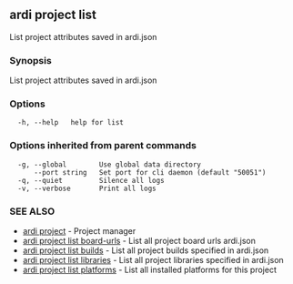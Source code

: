 ## ardi project list

List project attributes saved in ardi.json

### Synopsis


List project attributes saved in ardi.json

### Options

```
  -h, --help   help for list
```

### Options inherited from parent commands

```
  -g, --global        Use global data directory
      --port string   Set port for cli daemon (default "50051")
  -q, --quiet         Silence all logs
  -v, --verbose       Print all logs
```

### SEE ALSO

* [ardi project](ardi_project.md)	 - Project manager
* [ardi project list board-urls](ardi_project_list_board-urls.md)	 - List all project board urls ardi.json
* [ardi project list builds](ardi_project_list_builds.md)	 - List all project builds specified in ardi.json
* [ardi project list libraries](ardi_project_list_libraries.md)	 - List all project libraries specified in ardi.json
* [ardi project list platforms](ardi_project_list_platforms.md)	 - List all installed platforms for this project

